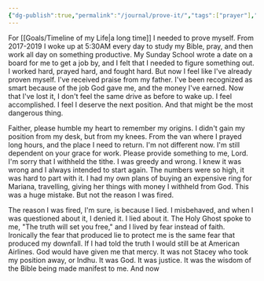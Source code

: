 ```yaml
---
{"dg-publish":true,"permalink":"/journal/prove-it/","tags":["prayer"],"created":"Apr 29, 2024, 10:11 AM"}
---
```



For [[Goals/Timeline of my Life\|a long time]] I needed to prove myself. From 2017-2019 I woke up at 5:30AM every day to study my Bible, pray, and then work all day on something productive. My Sunday School wrote a date on a board for me to get a job by, and I felt that I needed to figure something out. I worked hard, prayed hard, and fought hard. But now I feel like I've already proven myself. I've received praise from my father. I've been recognized as smart because of the job God gave me, and the money I've earned. Now that I've lost it, I don't feel the same drive as before to wake up. I feel accomplished. I feel I deserve the next position. And that might be the most dangerous thing.

Faither, please humble my heart to remember my origins. I didn't gain my position from my desk, but from my knees. From the van where I prayed long hours, and the place I need to return. I'm not different now. I'm still dependent on your grace for work. Please provide something to me, Lord. I'm sorry that I withheld the tithe. I was greedy and wrong. I knew it was wrong and I always intended to start again. The numbers were so high, it was hard to part with it. I had my own plans of buying an expensive ring for Mariana, travelling, giving her things with money I withheld from God. This was a huge mistake. But not the reason I was fired.

The reason I was fired, I'm sure, is because I lied. I misbehaved, and when I was questioned about it, I denied it. I lied about it. The Holy Ghost spoke to me, "The truth will set you free," and I lived by fear instead of faith. Ironically the fear that produced lie to protect me is the same fear that produced my downfall. If I had told the truth I would still be at American Airlines. God would have given me that mercy. It was not Stacey who took my position away, or Indhu. It was God. It was justice. It was the wisdom of the Bible being made manifest to me. And now 